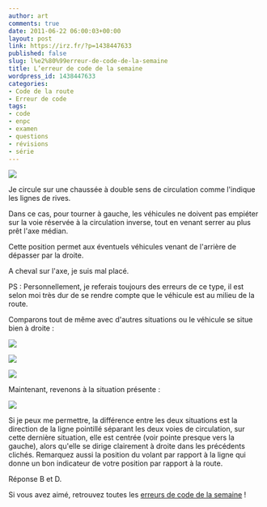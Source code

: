 ```yaml
---
author: art
comments: true
date: 2011-06-22 06:00:03+00:00
layout: post
link: https://irz.fr/?p=1438447633
published: false
slug: l%e2%80%99erreur-de-code-de-la-semaine
title: L’erreur de code de la semaine
wordpress_id: 1438447633
categories:
- Code de la route
- Erreur de code
tags:
- code
- enpc
- examen
- questions
- révisions
- série
---
```


[![](https://static.irz.fr/2011/05/tourner-a-gauche.png)](https://static.irz.fr/2011/05/tourner-a-gauche.png)

Je circule sur une chaussée à double sens de circulation comme l'indique les lignes de rives.

Dans ce cas, pour tourner à gauche, les véhicules ne doivent pas empiéter sur la voie réservée à la circulation inverse, tout en venant serrer au plus prêt l'axe médian.

Cette position permet aux éventuels véhicules venant de l'arrière de dépasser par la droite.

A cheval sur l'axe, je suis mal placé.

PS : Personnellement, je referais toujours des erreurs de ce type, il est selon moi très dur de se rendre compte que le véhicule est au milieu de la route.

Comparons tout de même avec d'autres situations ou le véhicule se situe bien à droite :

[![](https://static.irz.fr/2011/06/hiro-2011-06-01-à-00.51.05.png)](https://static.irz.fr/2011/06/hiro-2011-06-01-à-00.51.05.png)

[![](https://static.irz.fr/2011/06/hiro-2011-06-01-à-00.48.24.png)](https://static.irz.fr/2011/06/hiro-2011-06-01-à-00.48.24.png)

[![](https://static.irz.fr/2011/06/hiro-2011-06-01-à-00.46.42.png)](https://static.irz.fr/2011/06/hiro-2011-06-01-à-00.46.42.png)

Maintenant, revenons à la situation présente :

[![](https://static.irz.fr/2011/06/hiro-2011-06-01-à-00.53.43.png)](https://static.irz.fr/2011/06/hiro-2011-06-01-à-00.53.43.png)

Si je peux me permettre, la différence entre les deux situations est la direction de la ligne pointillé séparant les deux voies de circulation, sur cette dernière situation, elle est centrée (voir pointe presque vers la gauche), alors qu'elle se dirige clairement à droite dans les précédents clichés.
Remarquez aussi la position du volant par rapport à la ligne qui donne un bon indicateur de votre position par rapport à la route.

Réponse B et D.


 Si vous avez aimé, retrouvez toutes les [erreurs de code de la semaine](http://irz.fr/category/erreur-de-code/) ! 
